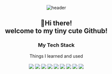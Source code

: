 <div align = center>

![header](https://capsule-render.vercel.app/api?type=waving&color=3366ff&height=200&section=header&text=HAPPY%20JM&&desc=Front-end%20Engineer&descSize=15&fontSize=60&fontColor=fff&animation=twinkling&fontAlignY=38&descAlignY=58)

## 👋Hi there! <br> welcome to my tiny cute Github!  </br>
 
### My Tech Stack
Things I learned and used <br> <br>
<img src="https://img.shields.io/badge/HTML5-E34F26?style=flat-square&logo=HTML5&logoColor=white"/> <img src="https://img.shields.io/badge/CSS3-1572B6?style=flat-square&logo=CSS3&logoColor=white"/></a> <img src="https://img.shields.io/badge/JavaScript-F7DF1E?style=flat-square&logo=JavaScript&logoColor=white"/> <img src="https://img.shields.io/badge/Android-3DDC84?style=flat-square&logo=Android&logoColor=white"/></a> <img src="https://img.shields.io/badge/Node.js-339933?style=flat-square&logo=Node.js&logoColor=white"/></a>  <img src="https://img.shields.io/badge/MongoDB-47A248?style=flat-square&logo=MongoDB&logoColor=white"/></a> 
<img src="https://img.shields.io/badge/MySQL-4479A1?style=flat-square&logo=MySQL&logoColor=white"/></a> <img src="https://img.shields.io/badge/c++-00599C?style=flat-square&logo=c%2B%2B&logoColor=white"/></a> <img src="https://img.shields.io/badge/Amazon AWS-232F3E?style=flat-square&logo=Amazon%20AWS&logoColor=white"/></a>
</div>
<!--
**HAPPY-JM/HAPPY-JM** is a ✨ _special_ ✨ repository because its `README.md` (this file) appears on your GitHub profile.

Here are some ideas to get you started:

- 🔭 I’m currently working on ...
- 🌱 I’m currently learning ...
- 👯 I’m looking to collaborate on ...
- 🤔 I’m looking for help with ...
- 💬 Ask me about ...
- 📫 How to reach me: ...
- 😄 Pronouns: ...
- ⚡ Fun fact: ...
-->
